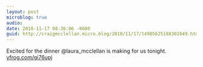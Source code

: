 ```yaml
---
layout: post
microblog: true
audio: 
date: 2010-11-17 08:36:06 -0600
guid: http://craigmcclellan.micro.blog/2010/11/17/t4905625188302849.html
---
```

Excited for the dinner @laura_mcclellan is making for us tonight.  [yfrog.com/gi76upj](http://yfrog.com/gi76upj)
